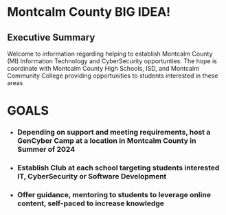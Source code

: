 # Montcalm County BIG IDEA!

## Executive Summary
Welcome to information regarding helping to establish Montcalm County (MI) Information Technology and CyberSecurity opportunties.  The hope is coordinate with Montcalm County High Schools, ISD, and Montcalm Community College providing opportunities to students interested in these areas

# GOALS
- ### Depending on support and meeting requirements, host a GenCyber Camp at a location in Montcalm County in Summer of 2024

- ### Establish Club at each school targeting students interested IT, CyberSecurity or Software Development

- ### Offer guidance, mentoring to students to leverage online content, self-paced to increase knowledge
